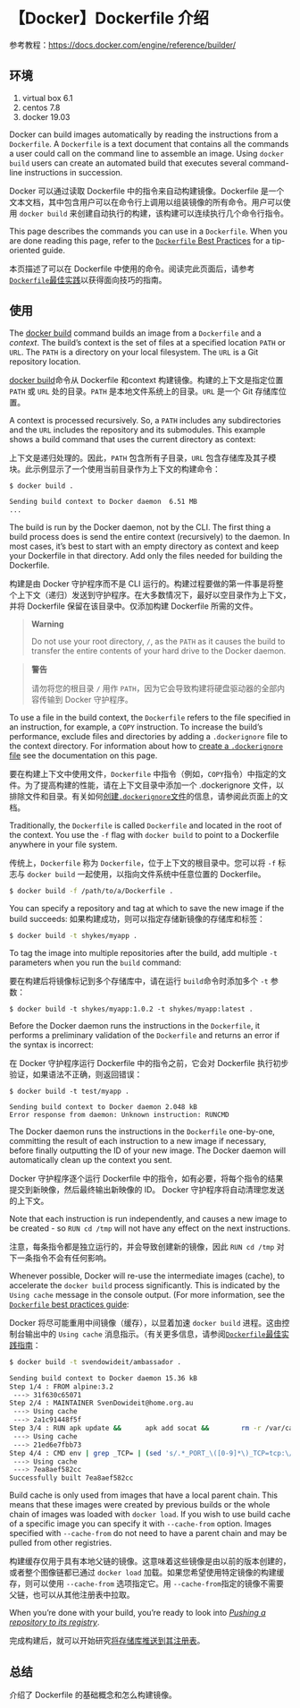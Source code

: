 # 【Docker】Dockerfile 介绍

参考教程：https://docs.docker.com/engine/reference/builder/

## 环境

1. virtual box 6.1
2. centos 7.8
3. docker 19.03

Docker can build images automatically by reading the instructions from a `Dockerfile`. A `Dockerfile` is a text document that contains all the commands a user could call on the command line to assemble an image. Using `docker build` users can create an automated build that executes several command-line instructions in succession.

Docker 可以通过读取 Dockerfile 中的指令来自动构建镜像。Dockerfile 是一个文本文档，其中包含用户可以在命令行上调用以组装镜像的所有命令。用户可以使用 `docker build` 来创建自动执行的构建，该构建可以连续执行几个命令行指令。

This page describes the commands you can use in a `Dockerfile`. When you are done reading this page, refer to the [`Dockerfile` Best Practices](https://docs.docker.com/engine/userguide/eng-image/dockerfile_best-practices/) for a tip-oriented guide.

本页描述了可以在 Dockerfile 中使用的命令。阅读完此页面后，请参考[`Dockerfile`最佳实践](https://docs.docker.com/engine/userguide/eng-image/dockerfile_best-practices/)以获得面向技巧的指南。

## 使用

The [docker build](https://docs.docker.com/engine/reference/commandline/build/) command builds an image from a `Dockerfile` and a _context_. The build’s context is the set of files at a specified location `PATH` or `URL`. The `PATH` is a directory on your local filesystem. The `URL` is a Git repository location.

[docker build](https://docs.docker.com/engine/reference/commandline/build/)命令从 Dockerfile 和context 构建镜像。构建的上下文是指定位置 `PATH` 或 `URL` 处的目录。`PATH` 是本地文件系统上的目录。`URL` 是一个 Git 存储库位置。

A context is processed recursively. So, a `PATH` includes any subdirectories and the `URL` includes the repository and its submodules. This example shows a build command that uses the current directory as context:

上下文是递归处理的。因此，`PATH` 包含所有子目录，`URL` 包含存储库及其子模块。此示例显示了一个使用当前目录作为上下文的构建命令：

```sh
$ docker build .

Sending build context to Docker daemon  6.51 MB
...
```

The build is run by the Docker daemon, not by the CLI. The first thing a build process does is send the entire context (recursively) to the daemon. In most cases, it’s best to start with an empty directory as context and keep your Dockerfile in that directory. Add only the files needed for building the Dockerfile.

构建是由 Docker 守护程序而不是 CLI 运行的。构建过程要做的第一件事是将整个上下文（递归）发送到守护程序。在大多数情况下，最好以空目录作为上下文，并将 Dockerfile 保留在该目录中。仅添加构建 Dockerfile 所需的文件。

> **Warning**
> 
> Do not use your root directory, `/`, as the `PATH` as it causes the build to transfer the entire contents of your hard drive to the Docker daemon.

> **警告**
>
> 请勿将您的根目录 `/` 用作 `PATH`，因为它会导致构建将硬盘驱动器的全部内容传输到 Docker 守护程序。

To use a file in the build context, the `Dockerfile` refers to the file specified in an instruction, for example, a `COPY` instruction. To increase the build’s performance, exclude files and directories by adding a `.dockerignore` file to the context directory. For information about how to [create a `.dockerignore` file](https://docs.docker.com/engine/reference/builder/#dockerignore-file) see the documentation on this page.

要在构建上下文中使用文件，`Dockerfile` 中指令（例如，`COPY`指令）中指定的文件。为了提高构建的性能，请在上下文目录中添加一个 .dockerignore 文件，以排除文件和目录。有关如何[创建`.dockerignore`文件](https://docs.docker.com/engine/reference/builder/#dockerignore-file)的信息，请参阅此页面上的文档。

Traditionally, the `Dockerfile` is called `Dockerfile` and located in the root of the context. You use the `-f` flag with `docker build` to point to a Dockerfile anywhere in your file system.

传统上，`Dockerfile` 称为 `Dockerfile`，位于上下文的根目录中。您可以将 `-f` 标志与 `docker build` 一起使用，以指向文件系统中任意位置的 Dockerfile。

```sh
$ docker build -f /path/to/a/Dockerfile .
```

You can specify a repository and tag at which to save the new image if the build succeeds:
如果构建成功，则可以指定存储新镜像的存储库和标签：

```sh
$ docker build -t shykes/myapp .
```

To tag the image into multiple repositories after the build, add multiple `-t` parameters when you run the `build` command:

要在构建后将镜像标记到多个存储库中，请在运行  `build`命令时添加多个 `-t` 参数：

```
$ docker build -t shykes/myapp:1.0.2 -t shykes/myapp:latest .
```

Before the Docker daemon runs the instructions in the `Dockerfile`, it performs a preliminary validation of the `Dockerfile` and returns an error if the syntax is incorrect:

在 Docker 守护程序运行 Dockerfile 中的指令之前，它会对 Dockerfile 执行初步验证，如果语法不正确，则返回错误：

```
$ docker build -t test/myapp .

Sending build context to Docker daemon 2.048 kB
Error response from daemon: Unknown instruction: RUNCMD
```

The Docker daemon runs the instructions in the `Dockerfile` one-by-one, committing the result of each instruction to a new image if necessary, before finally outputting the ID of your new image. The Docker daemon will automatically clean up the context you sent.

Docker 守护程序逐个运行 Dockerfile 中的指令，如有必要，将每个指令的结果提交到新映像，然后最终输出新映像的 ID。 Docker 守护程序将自动清理您发送的上下文。

Note that each instruction is run independently, and causes a new image to be created - so `RUN cd /tmp` will not have any effect on the next instructions.

注意，每条指令都是独立运行的，并会导致创建新的镜像，因此 `RUN cd /tmp` 对下一条指令不会有任何影响。

Whenever possible, Docker will re-use the intermediate images (cache), to accelerate the `docker build` process significantly. This is indicated by the `Using cache` message in the console output. (For more information, see the [`Dockerfile` best practices guide](https://docs.docker.com/engine/userguide/eng-image/dockerfile_best-practices/):

Docker 将尽可能重用中间镜像（缓存），以显着加速 `docker build` 进程。这由控制台输出中的 `Using cache` 消息指示。（有关更多信息，请参阅[`Dockerfile`最佳实践指南](https://docs.docker.com/engine/userguide/eng-image/dockerfile_best-practices/)：

```sh
$ docker build -t svendowideit/ambassador .

Sending build context to Docker daemon 15.36 kB
Step 1/4 : FROM alpine:3.2
 ---> 31f630c65071
Step 2/4 : MAINTAINER SvenDowideit@home.org.au
 ---> Using cache
 ---> 2a1c91448f5f
Step 3/4 : RUN apk update &&      apk add socat &&        rm -r /var/cache/
 ---> Using cache
 ---> 21ed6e7fbb73
Step 4/4 : CMD env | grep _TCP= | (sed 's/.*_PORT_\([0-9]*\)_TCP=tcp:\/\/\(.*\):\(.*\)/socat -t 100000000 TCP4-LISTEN:\1,fork,reuseaddr TCP4:\2:\3 \&/' && echo wait) | sh
 ---> Using cache
 ---> 7ea8aef582cc
Successfully built 7ea8aef582cc
```

Build cache is only used from images that have a local parent chain. This means that these images were created by previous builds or the whole chain of images was loaded with `docker load`. If you wish to use build cache of a specific image you can specify it with `--cache-from` option. Images specified with `--cache-from` do not need to have a parent chain and may be pulled from other registries.

构建缓存仅用于具有本地父链的镜像。这意味着这些镜像是由以前的版本创建的，或者整个图像链都已通过 `docker load` 加载。如果您希望使用特定镜像的构建缓存，则可以使用 `--cache-from` 选项指定它。用 `--cache-from`指定的镜像不需要父链，也可以从其他注册表中拉取。

When you’re done with your build, you’re ready to look into [_Pushing a repository to its registry_](https://docs.docker.com/engine/tutorials/dockerrepos/#/contributing-to-docker-hub).

完成构建后，就可以开始研究[将存储库推送到其注册表](https://docs.docker.com/engine/tutorials/dockerrepos/#/contributing-to-docker-hub)。

## 总结

介绍了 Dockerfile 的基础概念和怎么构建镜像。